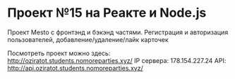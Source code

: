 # Проект №15 на Реакте и Node.js 

Проект Mesto с фронтэнд и бэкэнд частями. Регистрация и авторизация пользователей, добавление/удаление/лайк карточек

Посмотреть проект можно здесь: http://oziratot.students.nomoreparties.xyz/
IP сервера: 178.154.227.24
API: http://api.oziratot.students.nomoreparties.xyz/

